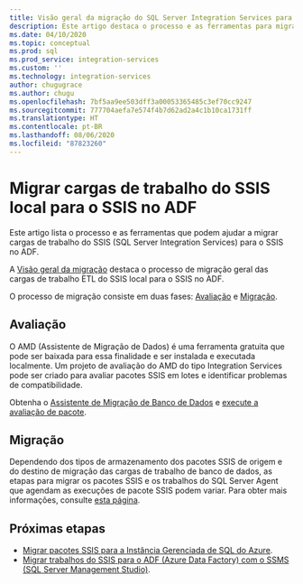 ```yaml
---
title: Visão geral da migração do SQL Server Integration Services para o Azure | Microsoft Docs
description: Este artigo destaca o processo e as ferramentas para migrar o SQL Server Integration Services para o Azure.
ms.date: 04/10/2020
ms.topic: conceptual
ms.prod: sql
ms.prod_service: integration-services
ms.custom: ''
ms.technology: integration-services
author: chugugrace
ms.author: chugu
ms.openlocfilehash: 7bf5aa9ee503dff3a00053365485c3ef70cc9247
ms.sourcegitcommit: 777704aefa7e574f4b7d62ad2a4c1b10ca1731ff
ms.translationtype: HT
ms.contentlocale: pt-BR
ms.lasthandoff: 08/06/2020
ms.locfileid: "87823260"
---
```

# <a name="migrate-on-premises-ssis-workloads-to-ssis-in-adf"></a>Migrar cargas de trabalho do SSIS local para o SSIS no ADF

Este artigo lista o processo e as ferramentas que podem ajudar a migrar cargas de trabalho do SSIS (SQL Server Integration Services) para o SSIS no ADF.

A [Visão geral da migração](https://docs.microsoft.com/azure/data-factory/scenario-ssis-migration-overview) destaca o processo de migração geral das cargas de trabalho ETL do SSIS local para o SSIS no ADF.

O processo de migração consiste em duas fases: [Avaliação](https://docs.microsoft.com/azure/data-factory/scenario-ssis-migration-overview#assessment) e [Migração](https://docs.microsoft.com/azure/data-factory/scenario-ssis-migration-overview#migration).

## <a name="assessment"></a>Avaliação

O AMD (Assistente de Migração de Dados) é uma ferramenta gratuita que pode ser baixada para essa finalidade e ser instalada e executada localmente. Um projeto de avaliação do AMD do tipo Integration Services pode ser criado para avaliar pacotes SSIS em lotes e identificar problemas de compatibilidade.

Obtenha o [Assistente de Migração de Banco de Dados](https://docs.microsoft.com/sql/dma/dma-overview) e [execute a avaliação de pacote](https://docs.microsoft.com/sql/dma/dma-assess-ssis).

## <a name="migration"></a>Migração

Dependendo dos tipos de armazenamento dos pacotes SSIS de origem e do destino de migração das cargas de trabalho de banco de dados, as etapas para migrar os pacotes SSIS e os trabalhos do SQL Server Agent que agendam as execuções de pacote SSIS podem variar. Para obter mais informações, consulte [esta página](https://docs.microsoft.com/azure/data-factory/scenario-ssis-migration-overview#migration).

## <a name="next-steps"></a>Próximas etapas

- [Migrar pacotes SSIS para a Instância Gerenciada de SQL do Azure](https://docs.microsoft.com/azure/dms/how-to-migrate-ssis-packages-managed-instance).
- [Migrar trabalhos do SSIS para o ADF (Azure Data Factory) com o SSMS (SQL Server Management Studio)](https://docs.microsoft.com/azure/data-factory/how-to-migrate-ssis-job-ssms).
